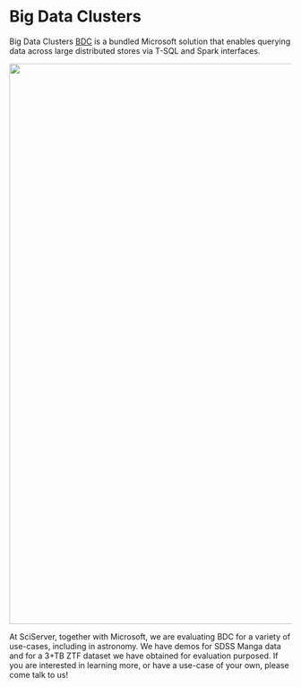 # Big Data Clusters

Big Data Clusters [BDC](https://docs.microsoft.com/en-us/sql/big-data-cluster/big-data-cluster-overview?view=sql-server-ver15) is a bundled Microsoft solution that enables querying data across large distributed stores via T-SQL and Spark interfaces.

<img src="https://docs.microsoft.com/en-us/sql/big-data-cluster/media/big-data-cluster-overview/architecture-diagram-overview.png" width=1000>

At SciServer, together with Microsoft, we are evaluating BDC for a variety of use-cases, including in astronomy. We have demos for SDSS Manga data and for a 3+TB ZTF dataset we have obtained for evaluation purposed. If you are interested in learning more, or have a use-case of your own, please come talk to us!
